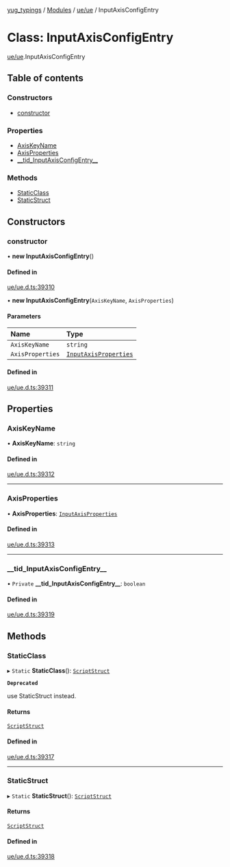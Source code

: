 [yug_typings](../README.md) / [Modules](../modules.md) / [ue/ue](../modules/ue_ue.md) / InputAxisConfigEntry

# Class: InputAxisConfigEntry

[ue/ue](../modules/ue_ue.md).InputAxisConfigEntry

## Table of contents

### Constructors

- [constructor](ue_ue.InputAxisConfigEntry.md#constructor)

### Properties

- [AxisKeyName](ue_ue.InputAxisConfigEntry.md#axiskeyname)
- [AxisProperties](ue_ue.InputAxisConfigEntry.md#axisproperties)
- [\_\_tid\_InputAxisConfigEntry\_\_](ue_ue.InputAxisConfigEntry.md#__tid_inputaxisconfigentry__)

### Methods

- [StaticClass](ue_ue.InputAxisConfigEntry.md#staticclass)
- [StaticStruct](ue_ue.InputAxisConfigEntry.md#staticstruct)

## Constructors

### constructor

• **new InputAxisConfigEntry**()

#### Defined in

[ue/ue.d.ts:39310](https://github.com/YugMetaverse/yug_typings/blob/b7d9b19/ue/ue.d.ts#L39310)

• **new InputAxisConfigEntry**(`AxisKeyName`, `AxisProperties`)

#### Parameters

| Name | Type |
| :------ | :------ |
| `AxisKeyName` | `string` |
| `AxisProperties` | [`InputAxisProperties`](ue_ue.InputAxisProperties.md) |

#### Defined in

[ue/ue.d.ts:39311](https://github.com/YugMetaverse/yug_typings/blob/b7d9b19/ue/ue.d.ts#L39311)

## Properties

### AxisKeyName

• **AxisKeyName**: `string`

#### Defined in

[ue/ue.d.ts:39312](https://github.com/YugMetaverse/yug_typings/blob/b7d9b19/ue/ue.d.ts#L39312)

___

### AxisProperties

• **AxisProperties**: [`InputAxisProperties`](ue_ue.InputAxisProperties.md)

#### Defined in

[ue/ue.d.ts:39313](https://github.com/YugMetaverse/yug_typings/blob/b7d9b19/ue/ue.d.ts#L39313)

___

### \_\_tid\_InputAxisConfigEntry\_\_

• `Private` **\_\_tid\_InputAxisConfigEntry\_\_**: `boolean`

#### Defined in

[ue/ue.d.ts:39319](https://github.com/YugMetaverse/yug_typings/blob/b7d9b19/ue/ue.d.ts#L39319)

## Methods

### StaticClass

▸ `Static` **StaticClass**(): [`ScriptStruct`](ue_ue.ScriptStruct.md)

**`Deprecated`**

use StaticStruct instead.

#### Returns

[`ScriptStruct`](ue_ue.ScriptStruct.md)

#### Defined in

[ue/ue.d.ts:39317](https://github.com/YugMetaverse/yug_typings/blob/b7d9b19/ue/ue.d.ts#L39317)

___

### StaticStruct

▸ `Static` **StaticStruct**(): [`ScriptStruct`](ue_ue.ScriptStruct.md)

#### Returns

[`ScriptStruct`](ue_ue.ScriptStruct.md)

#### Defined in

[ue/ue.d.ts:39318](https://github.com/YugMetaverse/yug_typings/blob/b7d9b19/ue/ue.d.ts#L39318)
